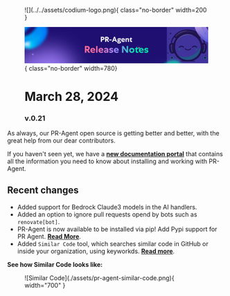 <figure markdown="1">
![](../../assets/codium-logo.png){ class="no-border" width=200 }

![](../../assets/pr-agent%20release%20notes.png){ class="no-border" width=780}
# March 28, 2024
### v.0.21
</figure>

As always, our PR-Agent open source is getting better and better, with the great help from our dear contributors.

If you haven't seen yet, we have a **[new documentation portal](https://pr-agent-docs.codium.ai/)** that contains all the information you need to know about installing and working with PR-Agent.

## Recent changes

- Added support for Bedrock Claude3 models in the AI handlers.
- Added an option to ignore pull requests opend by bots such as `renovate[bot]`.
- PR-Agent is now available to be installed via pip! Add Pypi support for PR Agent. **[Read More](https://test.pypi.org/project/pr-agent/)**.
- Added `Similar Code` tool, which searches similar code in GitHub or inside your organization, using keyworkds. **[Read more](https://pr-agent-docs.codium.ai/tools/similar_code/)**.


**See how Similar Code looks like:**

<figure markdown="1">
![Similar Code](./assets/pr-agent-similar-code.png){ width="700" }
</figure>


